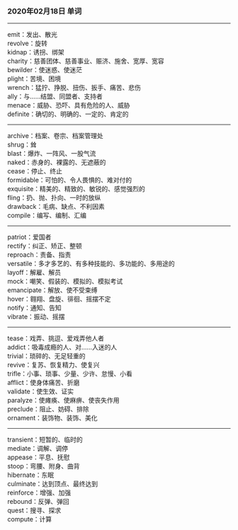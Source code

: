 ### 2020年02月18日 单词
- - -
emit：发出、散光  
revolve：旋转  
kidnap：诱拐、绑架  
charity：慈善团体、慈善事业、赈济、施舍、宽厚、宽容  
bewilder：使迷惑、使迷茫  
plight：苦境、困境  
wrench：猛拧、挣脱、扭伤、扳手、痛苦、悲伤  
ally：与……结盟、同盟者、支持者  
menace：威胁、恐吓、具有危险的人、威胁  
definite：确切的、明确的、一定的、肯定的  
- - -
archive：档案、卷宗、档案管理处  
shrug：耸  
blast：爆炸、一阵风、一股气流  
naked：赤身的、裸露的、无遮蔽的  
cease：停止、终止  
formidable：可怕的、令人畏惧的、难对付的  
exquisite：精美的、精致的、敏锐的、感觉强烈的  
fling：扔、抛、扑向、一时的放纵  
drawback：毛病、缺点、不利因素  
compile：编写、编制、汇编  
- - -
patriot：爱国者  
rectify：纠正、矫正、整顿  
reproach：责备、指责  
versatile：多才多艺的、有多种技能的、多功能的、多用途的  
layoff：解雇、解员  
mock：嘲笑、假装的、模拟的、模拟考试  
emancipate：解放、使不受束缚  
hover：翱翔、盘旋、徘徊、摇摆不定  
notify：通知、告知  
vibrate：振动、摇摆  
- - -
tease：戏弄、挑逗、爱戏弄他人者  
addict：吸毒成瘾的人、对……入迷的人  
trivial：琐碎的、无足轻重的  
revive：复苏、恢复精力、使复兴  
trifle：小事、琐事、少量、少许、怠慢、小看  
afflict：使身体痛苦、折磨  
validate：使生效、证实  
paralyze：使瘫痪、使麻痹、使丧失作用  
preclude：阻止、妨碍、排除  
ornament：装饰物、装饰、美化  
- - -
transient：短暂的、临时的  
mediate：调解、调停  
appease：平息、抚慰  
stoop：弯腰、附身、曲背  
hibernate：东眠  
culminate：达到顶点、最终达到  
reinforce：增强、加强  
rebound：反弹、弹回  
quest：搜寻、探求  
compute：计算
